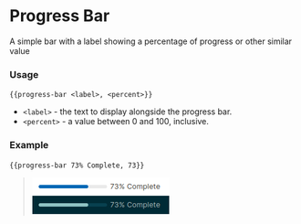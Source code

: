 # Progress Bar

A simple bar with a label showing a percentage of progress or other similar value

### Usage
```
{{progress-bar <label>, <percent>}}
```
- `<label>` - the text to display alongside the progress bar.
- `<percent>` - a value between 0 and 100, inclusive.

### Example
```
{{progress-bar 73% Complete, 73}}
```
> ![](./preview.png)
